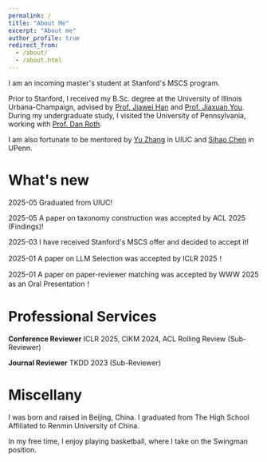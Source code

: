 ```yaml
---
permalink: /
title: "About Me"
excerpt: "About me"
author_profile: true
redirect_from: 
  - /about/
  - /about.html
---
```


I am an incoming master's student at Stanford's MSCS program. 

Prior to Stanford, I received my B.Sc. degree at the University of Illinois Urbana-Champaign, advised by [Prof. Jiawei Han](http://hanj.cs.illinois.edu/) and [Prof. Jiaxuan You](https://cs.stanford.edu/people/jiaxuan/). 
During my undergraduate study, I visited the University of Pennsylvania, working with [Prof. Dan Roth](https://www.seas.upenn.edu/~danroth/).

I am also fortunate to be mentored by [Yu Zhang](https://yuzhimanhua.github.io/) in UIUC and [Sihao Chen](https://sihaoc.github.io/) in UPenn.


What's new
======
2025-05 Graduated from UIUC! 

2025-05 A paper on taxonomy construction was accepted by ACL 2025 (Findings)! 

2025-03 I have received Stanford's MSCS offer and decided to accept it!

2025-01 A paper on LLM Selection was accepted by ICLR 2025！ 

2025-01 A paper on paper-reviewer matching was accepted by WWW 2025 as an Oral Presentation！

Professional Services 
======
**Conference Reviewer**
ICLR 2025, CIKM 2024, ACL Rolling Review (Sub-Reviewer)

**Journal Reviewer**
TKDD 2023 (Sub-Reviewer)

Miscellany
======
I was born and raised in Beijing, China. I graduated from The High School Affiliated to Renmin University of China.

In my free time, I enjoy playing basketball, where I take on the Swingman position.


